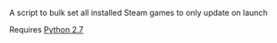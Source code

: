 
A script to bulk set all installed Steam games to only update on launch

Requires [Python 2.7](https://www.python.org/downloads/)